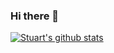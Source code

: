 ### Hi there 👋

<!--
**sjmiller8182/sjmiller8182** is a ✨ _special_ ✨ repository because its `README.md` (this file) appears on your GitHub profile.

Here are some ideas to get you started:

- 🔭 I’m currently working on ...
- 🌱 I’m currently learning ...
- 👯 I’m looking to collaborate on ...
- 🤔 I’m looking for help with ...
- 💬 Ask me about ...
- 📫 How to reach me: ...
- 😄 Pronouns: ...
- ⚡ Fun fact: ...
-->

[![Stuart's github stats](https://github-readme-stats.vercel.app/api?username=stuart8182)](https://github.com/anuraghazra/github-readme-stats)
